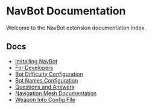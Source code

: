 # NavBot Documentation

Welcome to the NavBot extension documentation index.

## Docs

- [Installing NavBot]
- [For Developers]
- [Bot Difficulty Configuration]
- [Bot Names Configuration]
- [Questions and Answers]
- [Navigation Mesh Documentation]
- [Weapon Info Config File]

<!-- Links -->
[Installing NavBot]: INSTALL.md
[For Developers]: developers/README.md
[Questions and Answers]: QAA.md
[Bot Names Configuration]: BOT_NAMES.md
[Bot Difficulty Configuration]: BOT_DIFFICULTY_PROFILES.md
[Navigation Mesh Documentation]: navmesh/README.md
[Weapon Info Config File]: WEAPONINFO_CONFIG.md